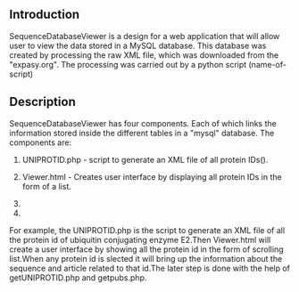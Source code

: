 ## Introduction ##
SequenceDatabaseViewer is a design for a web application that will allow user to view the data stored in a MySQL database. This database was created by processing the raw XML file, which was downloaded from the "expasy.org".  The processing was carried out by a python script (name-of-script)

## Description ##
SequenceDatabaseViewer has four components. Each of which links the information stored inside the different tables in a "mysql" database. The components are:

1. UNIPROTID.php - script to generate an XML file of all protein IDs().

2. Viewer.html - Creates user interface by displaying all protein IDs in the form of a list.

3.

4.


For example, the UNIPROTID.php is the script to generate an XML file of all the protein id of  ubiquitin conjugating enzyme E2.Then Viewer.html will create a user interface by showing all the protein id in the form of scrolling list.When any protein id is slected it will bring up the information about the sequence and article related to that id.The later step is done with the help of getUNIPROTID.php and getpubs.php.
